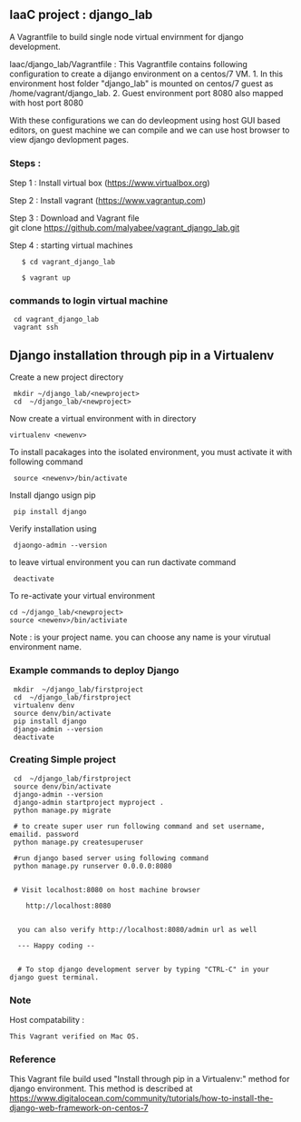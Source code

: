 ## IaaC project : django_lab  
 A Vagrantfile to build single node virtual envirnment for django development.  
 
 Iaac/django_lab/Vagrantfile  : This Vagrantfile contains following configuration to create a dijango environment on a centos/7 VM.
    1. In this environment host folder "django_lab" is mounted on centos/7 guest as /home/vagrant/django_lab.
    2. Guest environment port 8080 also mapped with host port 8080
        
   With these configurations we can do devleopment using host GUI based editors, on guest machine we can compile and 
    we can use host browser to view django devlopment pages. 



### Steps :  
  Step 1 :  Install virtual box (https://www.virtualbox.org)

  Step 2 :  Install vagrant  (https://www.vagrantup.com)

  Step 3 :  Download and  Vagrant file  
       git clone https://github.com/malyabee/vagrant_django_lab.git 

  Step 4  : starting virtual machines 

       $ cd vagrant_django_lab
 
       $ vagrant up



### commands to login virtual machine
     cd vagrant_django_lab
     vagrant ssh 
     

## Django installation through pip in a Virtualenv

Create a new project directory 

     mkdir ~/django_lab/<newproject>
     cd  ~/django_lab/<newproject>

Now create a virtual environment with in <newprojcet> directory
 
    virtualenv <newenv>
    
 
To install pacakages into the isolated environment, you must activate it with following command

     source <newenv>/bin/activate
     
Install django usign pip

     pip install django
     
  
Verify installation using 

     djaongo-admin --version
     
to leave virtual environment  you can run dactivate command
     
     deactivate 
  
  
To re-activate your virtual environment

    cd ~/django_lab/<newproject>
    source <newenv>/bin/activiate
    
Note : <newproject> is your project name. you can choose any name
       <newenv> is your virutual environment name.

### Example commands to deploy Django

     mkdir  ~/django_lab/firstproject
     cd  ~/django_lab/firstproject
     virtualenv denv
     source denv/bin/activate
     pip install django
     django-admin --version
     deactivate 
     
### Creating Simple project 

   
     cd  ~/django_lab/firstproject
     source denv/bin/activate
     django-admin --version
     django-admin startproject myproject .
     python manage.py migrate
     
     # to create super user run following command and set username, emailid. password
     python manage.py createsuperuser
     
     #run django based server using following command
     python manage.py runserver 0.0.0.0:8080
     
     
     # Visit localhost:8080 on host machine browser
        
        http://localhost:8080
        
      
      you can also verify http://localhost:8080/admin url as well
      
      --- Happy coding --
      
      
      # To stop django development server by typing "CTRL-C" in your django guest terminal.
         
     
     
     

     
### Note 
 Host compatability :
 
    This Vagrant verified on Mac OS.


### Reference
   This Vagrant file build used "Install through pip in a Virtualenv:" method for django environment. This method is described at https://www.digitalocean.com/community/tutorials/how-to-install-the-django-web-framework-on-centos-7
